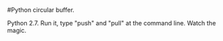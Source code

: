 #Python circular buffer.

Python 2.7. 
Run it, type "push" and "pull" at the command line. Watch the magic.
